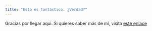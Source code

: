 ```yaml
---
title: "Esto es fantástico. ¿Verdad?"
---
```


Gracias por llegar aqui.  Si quieres saber más de mí, visita [este enlace](https://linktr.ee/ruckysolis)
